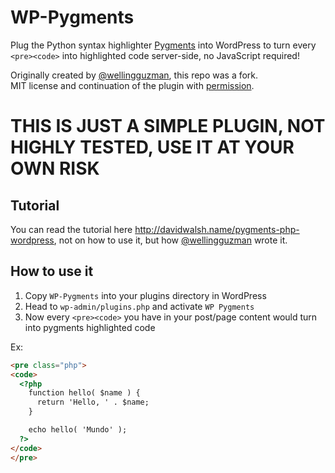 # WP-Pygments

Plug the Python syntax highlighter [Pygments](https://pygments.org/) into
WordPress to turn every `<pre><code>` into highlighted code server-side, 
no JavaScript required!

Originally created by [@wellingguzman](https://github.com/wellingguzman), this repo was a fork.  
MIT license and continuation of the plugin with [permission](https://twitter.com/wellingguzman/status/1381198380584558594).

# THIS IS JUST A SIMPLE PLUGIN, NOT HIGHLY TESTED, USE IT AT YOUR OWN RISK

## Tutorial

You can read the tutorial here <http://davidwalsh.name/pygments-php-wordpress>, not on how to use it, but how [@wellingguzman](https://github.com/wellingguzman) wrote it.

## How to use it

1. Copy `WP-Pygments` into your plugins directory in WordPress
2. Head to `wp-admin/plugins.php` and activate `WP Pygments`
3. Now every `<pre><code>` you have in your post/page content would turn into pygments highlighted code

Ex:

```html
<pre class="php">
<code>
  <?php
    function hello( $name ) {
      return 'Hello, ' . $name;
    }

    echo hello( 'Mundo' );
  ?>
</code>
</pre>
```
